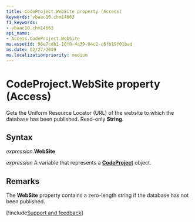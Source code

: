 ```yaml
---
title: CodeProject.WebSite property (Access)
keywords: vbaac10.chm14663
f1_keywords:
- vbaac10.chm14663
api_name:
- Access.CodeProject.WebSite
ms.assetid: 96e7cdb1-10f0-4a39-04c2-c6fb19f01bad
ms.date: 02/27/2019
ms.localizationpriority: medium
---
```



# CodeProject.WebSite property (Access)

Gets the Uniform Resource Locator (URL) of the website to which the database has been published. Read-only **String**.


## Syntax

_expression_.**WebSite**

_expression_ A variable that represents a **[CodeProject](Access.CodeProject.md)** object.


## Remarks

The **WebSite** property contains a zero-length string if the database has not been published.



[!include[Support and feedback](~/includes/feedback-boilerplate.md)]